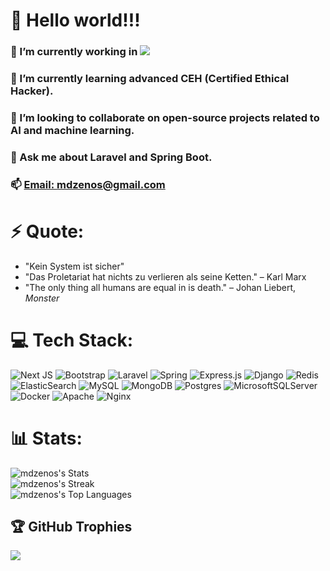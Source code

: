 # 👋 Hello world!!!
### 🔭 I’m currently working in <img src="https://flagsapi.com/VN/shiny/32.png"/>
### 🌱 I’m currently learning advanced CEH (Certified Ethical Hacker).
### 👯 I’m looking to collaborate on open-source projects related to AI and machine learning.
### 💬 Ask me about Laravel and Spring Boot.
### 📫 [Email: mdzenos@gmail.com](mailto:mdzenos@gmail.com)
# ⚡ Quote:
- "Kein System ist sicher"
- "Das Proletariat hat nichts zu verlieren als seine Ketten." – Karl Marx
- "The only thing all humans are equal in is death." – Johan Liebert, *Monster*

# 💻 Tech Stack:
![Next JS](https://img.shields.io/badge/Next-black?style=for-the-badge&logo=next.js&logoColor=white) 
![Bootstrap](https://img.shields.io/badge/bootstrap-%238511FA.svg?style=for-the-badge&logo=bootstrap&logoColor=white) 
![Laravel](https://img.shields.io/badge/laravel-%23FF2D20.svg?style=for-the-badge&logo=laravel&logoColor=white) 
![Spring](https://img.shields.io/badge/spring-%236DB33F.svg?style=for-the-badge&logo=spring&logoColor=white) 
![Express.js](https://img.shields.io/badge/express.js-%23404d59.svg?style=for-the-badge&logo=express&logoColor=%2361DAFB) 
![Django](https://img.shields.io/badge/django-%23092E20.svg?style=for-the-badge&logo=django&logoColor=white) 
![Redis](https://img.shields.io/badge/redis-%23DD0031.svg?style=for-the-badge&logo=redis&logoColor=white) 
![ElasticSearch](https://img.shields.io/badge/-ElasticSearch-005571?style=for-the-badge&logo=elasticsearch)
![MySQL](https://img.shields.io/badge/mysql-4479A1.svg?style=for-the-badge&logo=mysql&logoColor=white) 
![MongoDB](https://img.shields.io/badge/MongoDB-%234ea94b.svg?style=for-the-badge&logo=mongodb&logoColor=white) 
![Postgres](https://img.shields.io/badge/postgres-%23316192.svg?style=for-the-badge&logo=postgresql&logoColor=white) 
![MicrosoftSQLServer](https://img.shields.io/badge/Microsoft%20SQL%20Server-CC2927?style=for-the-badge&logo=microsoft%20sql%20server&logoColor=white)
![Docker](https://img.shields.io/badge/docker-%230db7ed.svg?style=for-the-badge&logo=docker&logoColor=white)
![Apache](https://img.shields.io/badge/apache-%23D42029.svg?style=for-the-badge&logo=apache&logoColor=white) 
![Nginx](https://img.shields.io/badge/nginx-%23009639.svg?style=for-the-badge&logo=nginx&logoColor=white) 
# 📊 Stats:
![mdzenos's Stats](https://github-readme-stats.vercel.app/api?username=mdzenos&theme=bear&show_icons=true&hide_border=false&count_private=true)<br/>
![mdzenos's Streak](https://github-readme-streak-stats.herokuapp.com/?user=mdzenos&theme=bear&hide_border=false)<br/>
![mdzenos's Top Languages](https://github-readme-stats.vercel.app/api/top-langs/?username=mdzenos&theme=bear&show_icons=true&hide_border=false&layout=compact)<br/>

## 🏆 GitHub Trophies
![](https://github-profile-trophy.vercel.app/?username=mdzenos&theme=radical&no-frame=false&no-bg=false&margin-w=4)
